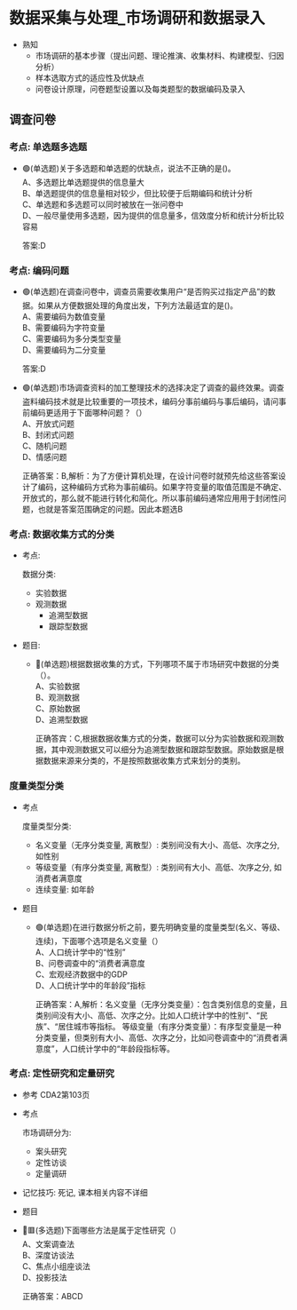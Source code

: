 # 数据采集与处理_市场调研和数据录入

- 熟知
    - 市场调研的基本步骤（提出问题、理论推演、收集材料、构建模型、归因分析）
    - 样本选取方式的适应性及优缺点
    - 问卷设计原理，问卷题型设置以及每类题型的数据编码及录入


## 调查问卷

### 考点: 单选题多选题


- 🟢(单选题)关于多选题和单选题的优缺点，说法不正确的是()。  
    A、多选题比单选题提供的信息量大  
    B、单选题提供的信息量相对较少，但比较便于后期编码和统计分析  
    C、单选题和多选题可以同时被放在一张问卷中  
    D、一般尽量使用多选题，因为提供的信息量多，信效度分析和统计分析比较容易

    答案:D 


### 考点: 编码问题

- 🟢(单选题)在调查问卷中，调查员需要收集用户“是否购买过指定产品”的数据。如果从方便数据处理的角度出发，下列方法最适宜的是()。  
    A、需要编码为数值变量  
    B、需要编码为字符变量  
    C、需要编码为多分类型变量  
    D、需要编码为二分变量

    答案:D 


- 🟢(单选题)市场调查资料的加工整理技术的选择决定了调查的最终效果。调查盗料编码技术就是比较重要的一项技术，编码分事前编码与事后编码，请问事前编码更适用于下面哪种问题？（）  
    A、开放式问题  
    B、封闭式问题  
    C、随机问题  
    D、情感问题

    正确答案：B,解析：为了方便计算机处理，在设计问卷时就预先给这些答案设计了编码，这种编码方式称为事前编码。如果字符变量的取值范围是不确定、开放式的，那么就不能进行转化和简化。所以事前编码通常应用用于封闭性问题，也就是答案范围确定的问题。因此本题选B


### 考点: 数据收集方式的分类


- 考点: 

    数据分类:
    - 实验数据
    - 观测数据
        - 追溯型数据
        - 跟踪型数据

- 题目: 
    - 🔴(单选题)根据数据收集的方式，下列哪项不属于市场研究中数据的分类（）。  
        A、实验数据  
        B、观测数据  
        C、原始数据  
        D、追溯型数据

        正确答宾：C,根据数据收集方式的分类，数据可以分为实验数据和观测数据，其中观测数据又可以细分为追溯型数据和跟踪型数据。原始数据是根据数据来源来分类的，不是按照数据收集方式来划分的类别。



### 度量类型分类

- 考点
    
    度量类型分类:
    - 名义变量（无序分类变量, 离散型）: 类别间没有大小、高低、次序之分, 如性别
    - 等级变量（有序分类变量, 离散型）: 类别间有大小、高低、次序之分, 如消费者满意度
    - 连续变量: 如年龄

- 题目
    - 🟢(单选题)在进行数据分析之前，要先明确变量的度量类型(名义、等级、连续)，下面哪个选项是名义变量（）  
        A、人口统计学中的“性别”  
        B、问卷调查中的“消费者满意度  
        C、宏观经济数据中的GDP  
        D、人口统计学中的年龄段”指标

        正确答案：A,解析：名义变量（无序分类变量）：包含类别信息的变量，且类别间没有大小、高低、次序之分。比如人口统计学中的性别”、“民族”、“居住城市等指标。
        等级变量（有序分类变量）：有序型变量是一种分类变量，但类别有大小、高低、次序之分，比如问卷调查中的“消费者满意度”，人口统计学中的“年龄段指标等。




### 考点: 定性研究和定量研究
- 参考
    CDA2第103页
- 考点

    市场调研分为:
    - 案头研究
    - 定性访谈
    - 定量调研

- 记忆技巧: 死记, 课本相关内容不详细

- 题目
- 🔴🟥(多选题)下面哪些方法是属于定性研究（）  
    A、文案调查法  
    B、深度访谈法  
    C、焦点小组座谈法  
    D、投影技法

    正确答案：ABCD